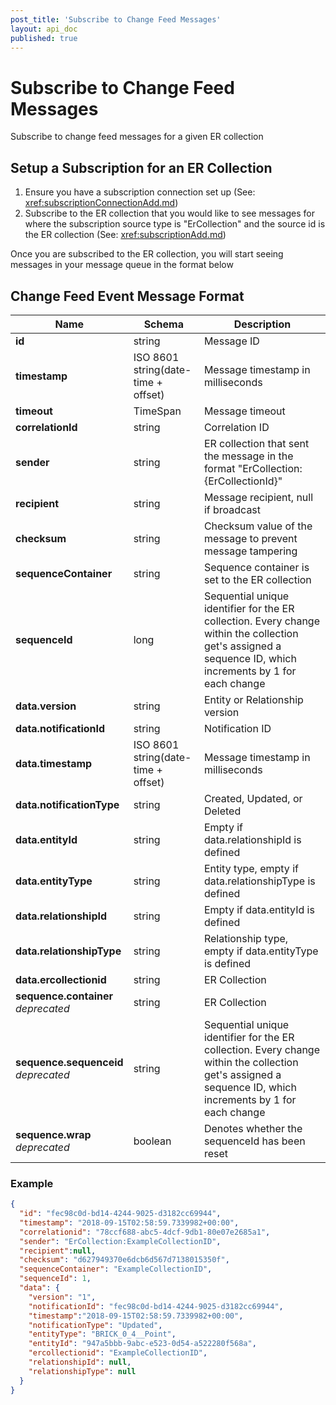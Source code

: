 ```yaml
---
post_title: 'Subscribe to Change Feed Messages'
layout: api_doc
published: true
---
```

# Subscribe to Change Feed Messages

Subscribe to change feed messages for a given ER collection

## Setup a Subscription for an ER Collection

1. Ensure you have a subscription connection set up (See: <xref:subscriptionConnectionAdd.md>)
2. Subscribe to the ER collection that you would like to see messages for where the subscription source type is "ErCollection" and the source id is the ER collection (See: <xref:subscriptionAdd.md>)

Once you are subscribed to the ER collection, you will start seeing messages in your message queue in the format below

## Change Feed Event Message Format
|Name|Schema|Description|
|---|---|---|
| **id**|string|Message ID|
| **timestamp**|ISO 8601 string(date-time + offset)|Message timestamp in milliseconds|
| **timeout**|TimeSpan|Message timeout|
| **correlationId**|string|Correlation ID|
| **sender**|string|ER collection that sent the message in the format "ErCollection:{ErCollectionId}"|
| **recipient**|string|Message recipient, null if broadcast|
| **checksum**|string|Checksum value of the message to prevent message tampering|
| **sequenceContainer**|string|Sequence container is set to the ER collection|
| **sequenceId**|long|Sequential unique identifier for the ER collection. Every change within the collection get's assigned a sequence ID, which increments by 1 for each change|
| **data.version**|string|Entity or Relationship version|
| **data.notificationId**|string|Notification ID|
| **data.timestamp**|ISO 8601 string(date-time + offset)|Message timestamp in milliseconds|
| **data.notificationType**|string|Created, Updated, or Deleted|
| **data.entityId**|string|Empty if data.relationshipId is defined|
| **data.entityType**|string|Entity type, empty if data.relationshipType is defined|
| **data.relationshipId**|string|Empty if data.entityId is defined|
| **data.relationshipType**|string|Relationship type, empty if data.entityType is defined|
| **data.ercollectionid**|string|ER Collection|
| **sequence.container** <br>*deprecated*|string|ER Collection|
| **sequence.sequenceid** <br>*deprecated*|string|Sequential unique identifier for the ER collection. Every change within the collection get's assigned a sequence ID, which increments by 1 for each change|
| **sequence.wrap** <br>*deprecated*|boolean|Denotes whether the sequenceId has been reset|

### Example
```json
{
  "id": "fec98c0d-bd14-4244-9025-d3182cc69944",
  "timestamp": "2018-09-15T02:58:59.7339982+00:00",
  "correlationid": "78ccf688-abc5-4dcf-9db1-80e07e2685a1",
  "sender": "ErCollection:ExampleCollectionID",
  "recipient":null,
  "checksum": "d627949370e6dcb6d567d7138015350f", 
  "sequenceContainer": "ExampleCollectionID",
  "sequenceId": 1,
  "data": {
    "version": "1",
    "notificationId": "fec98c0d-bd14-4244-9025-d3182cc69944",
    "timestamp":"2018-09-15T02:58:59.7339982+00:00",    
    "notificationType": "Updated",
    "entityType": "BRICK_0_4__Point",
    "entityId": "947a5bbb-9abc-e523-0d54-a522280f568a",
    "ercollectionid": "ExampleCollectionID",
    "relationshipId": null,
    "relationshipType": null
  }
}
```